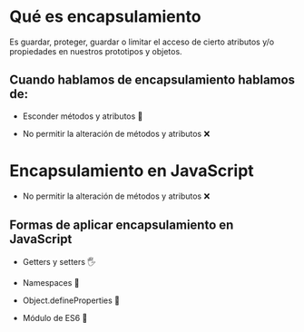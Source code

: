 # Qué es encapsulamiento
Es guardar, proteger, guardar o limitar el acceso de cierto atributos y/o propiedades en nuestros prototipos y objetos.

## Cuando hablamos de **encapsulamiento** hablamos de:

* Esconder métodos y atributos 👻

* No permitir la alteración de métodos y atributos ❌

# Encapsulamiento en JavaScript

* No permitir la alteración de métodos y atributos ❌

## Formas de aplicar encapsulamiento en JavaScript

* Getters y setters 🖐

* Namespaces 🙂

* Object.defineProperties 🎈

* Módulo de ES6 🤝